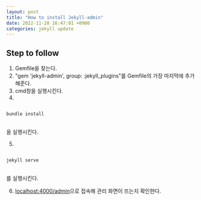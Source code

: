 ```yaml
---
layout: post
title: "How to install Jekyll-admin"
date: 2022-11-28 16:47:01 +0900
categories: jekyll update
---
```


## Step to follow

1. Gemfile을 찾는다.
2. "gem 'jekyll-admin', group: :jekyll_plugins"를 Gemfile의 가장 마지막에 추가해준다.
3. cmd창을 실행시킨다.
4.
<pre>
<code>
bundle install
</code>
</pre>을 실행시킨다.
5. 
<pre>
<code>
jekyll serve
</code>
</pre>를 실행시킨다.
6. <localhost:4000/admin>으로 접속해 관리 화면이 뜨는지 확인한다.
